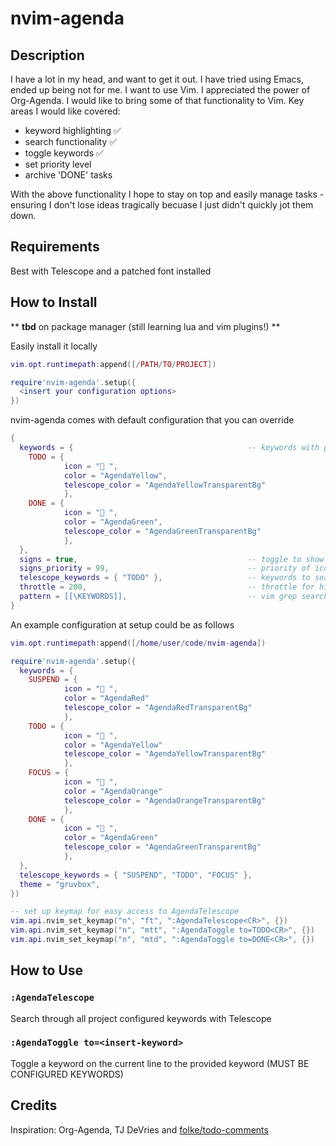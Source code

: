 # nvim-agenda

## Description
I have a lot in my head, and want to get it out.  I have tried using Emacs, ended up being not for me.  I want to use Vim.  I appreciated the power of Org-Agenda.  I would like to bring some of that functionality to Vim.  Key areas I would like covered:
 - keyword highlighting :white_check_mark:
 - search functionality :white_check_mark: 
 - toggle keywords :white_check_mark: 
 - set priority level
 - archive 'DONE' tasks

With the above functionality I hope to stay on top and easily manage tasks - ensuring I don't lose ideas tragically becuase I just didn't quickly jot them down.


## Requirements
Best with Telescope and a patched font installed


## How to Install
** __tbd__ on package manager (still learning lua and vim plugins!) **

Easily install it locally
```lua
vim.opt.runtimepath:append([/PATH/TO/PROJECT])

require'nvim-agenda'.setup({
  <insert your configuration options>
})
```

nvim-agenda comes with default configuration that you can override
```lua
{
  keywords = {                                       -- keywords with patch font icon and colorscheme
    TODO = { 
			icon = " ", 
			color = "AgendaYellow",                        
			telescope_color = "AgendaYellowTransparentBg"
			},  
    DONE = { 
			icon = " ", 
			color = "AgendaGreen",
			telescope_color = "AgendaGreenTransparentBg"
			},
  },
  signs = true,                                      -- toggle to show icons  
  signs_priority = 99,                               -- priority of icons
  telescope_keywords = { "TODO" },                   -- keywords to search for when using AgendaTelescope
  throttle = 200,                                    -- throttle for highlight loop
  pattern = [[\KEYWORDS]],                           -- vim grep search pattern
}
```

An example configuration at setup could be as follows
```lua
vim.opt.runtimepath:append([/home/user/code/nvim-agenda])

require'nvim-agenda'.setup({
  keywords = {
    SUSPEND = { 
			icon = "󱍥 ", 
			color = "AgendaRed" 
			telescope_color = "AgendaRedTransparentBg"
			},
    TODO = { 
			icon = " ", 
			color = "AgendaYellow" 
			telescope_color = "AgendaYellowTransparentBg"
			},
    FOCUS = { 
			icon = "󰈸 ", 
			color = "AgendaOrange" 
			telescope_color = "AgendaOrangeTransparentBg"
			},
    DONE = { 
			icon = " ", 
			color = "AgendaGreen" 
			telescope_color = "AgendaGreenTransparentBg"
			},
  },
  telescope_keywords = { "SUSPEND", "TODO", "FOCUS" },
  theme = "gruvbox",
})

-- set up keymap for easy access to AgendaTelescope
vim.api.nvim_set_keymap("n", "ft", ":AgendaTelescope<CR>", {})
vim.api.nvim_set_keymap("n", "mtt", ":AgendaToggle to=TODO<CR>", {})
vim.api.nvim_set_keymap("n", "mtd", ":AgendaToggle to=DONE<CR>", {})
```


## How to Use
### `:AgendaTelescope`
Search through all project configured keywords with Telescope


### `:AgendaToggle to=<insert-keyword>`
Toggle a keyword on the current line to the provided keyword (MUST BE CONFIGURED KEYWORDS)


## Credits
Inspiration: Org-Agenda, TJ DeVries and [folke/todo-comments](https://github.com/folke/todo-comments.nvim/tree/main)
